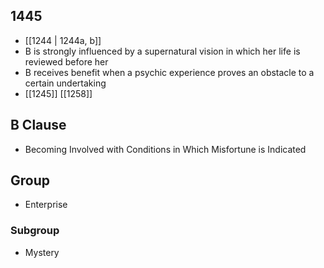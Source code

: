 ## 1445
- [[1244 | 1244a, b]] 
- B is strongly influenced by a supernatural vision in which her life is reviewed before her
- B receives benefit when a psychic experience proves an obstacle to a certain undertaking
- [[1245]] [[1258]] 

## B Clause
- Becoming Involved with Conditions in Which Misfortune is Indicated

## Group
- Enterprise

### Subgroup
- Mystery

